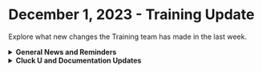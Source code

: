 # December 1, 2023 - Training Update

Explore what new changes the Training team has made in the last week.

<details>

<summary><strong>General News and Reminders</strong></summary>

* **SHOUT OUT** to all those who've successfully taken our [foundations-certification.md](../../../cluck-university/rewst-foundations/foundations-certification.md "mention")Exam, and collected your prestigious **Certified Rewster** badge in Discord. (Hint to others: It's more than just pretty flare. There's exclusive access it grants, too!)
* Express your interest in the App Platform Alpha Program by filling out the form on the [Broken link](broken-reference "mention") page.
* **Reminder about Cluck U Holiday Hours:**
  * Live Training will be unavailable from December 18th \~ January 8th for the Holidays and New Year
  * Feel free to sit by the fire, with a glass of bourbon, or tasty eggnog, and watch our videos while you wait with anticipation for our return
* Join us in our [Cluck-U Discord channel](https://discord.com/channels/936789089703845988/1121465945295167588) if you have any questions, comments, or concerns!

</details>

<details>

<summary><strong>Cluck U and Documentation Updates</strong></summary>

**New Pages**

* Added an Open Mic Page for [nov-24th-2023-thanksgiving-edition-canadian-takeover.md](../../roc-open-mics/roc-open-mics-north-america/2023-roc-open-mics/nov-24th-2023-thanksgiving-edition-canadian-takeover.md "mention")&#x20;
* Added a page for [troubleshoot-api-issues-from-connectwise-logs.md](../../../documentation/integrations/individual-integration-documentation/psa/connectwise-manage/troubleshoot-api-issues-from-connectwise-logs.md "mention")&#x20;

</details>
